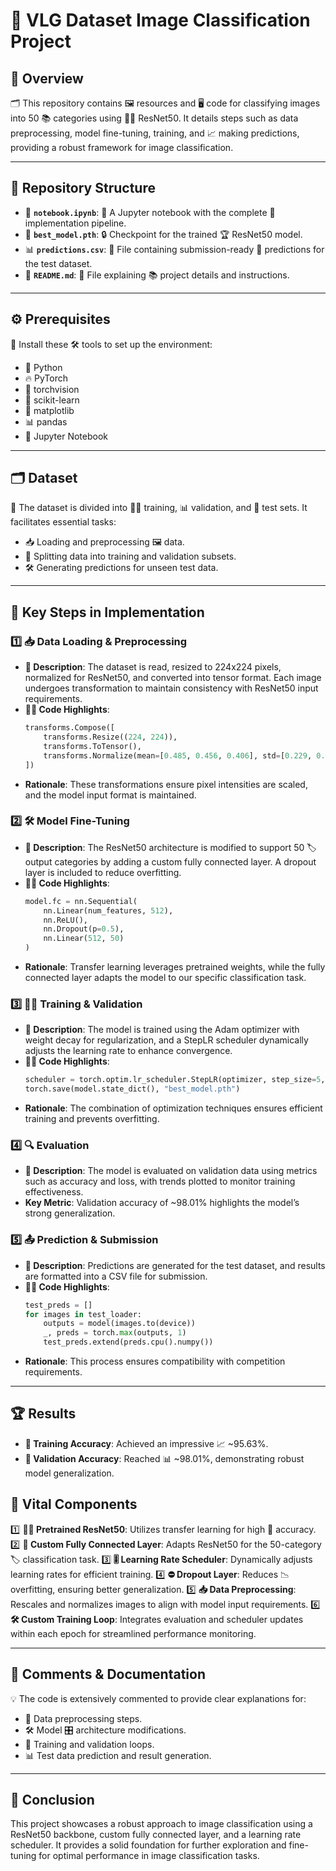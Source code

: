 # 📂 **VLG Dataset Image Classification Project**

## 🌟 **Overview**
🗂️ This repository contains 🖼️ resources and 🖥️ code for classifying images into 50 📚 categories using 🏋️‍♂️ ResNet50. It details steps such as data preprocessing, model fine-tuning, training, and 📈 making predictions, providing a robust framework for image classification.

---

## 📁 **Repository Structure**

- 📝 **`notebook.ipynb`**: 📘 A Jupyter notebook with the complete 🚀 implementation pipeline.
- 💾 **`best_model.pth`**: 🔒 Checkpoint for the trained 🏆 ResNet50 model.
- 📊 **`predictions.csv`**: 📑 File containing submission-ready 📝 predictions for the test dataset.
- 📄 **`README.md`**: 📜 File explaining 📚 project details and instructions.

---

## ⚙️ **Prerequisites**

🔧 Install these 🛠️ tools to set up the environment:

- 🐍 Python 
- 🔥 PyTorch 
- 📸 torchvision 
- 📐 scikit-learn
- 🎨 matplotlib
- 📊 pandas
- 📓 Jupyter Notebook

---

## 🗂️ **Dataset**

📂 The dataset is divided into 🏋️‍♂️ training, 📊 validation, and 📁 test sets. It facilitates essential tasks:

- 📥 Loading and preprocessing 🖼️ data.
- 🔀 Splitting data into training and validation subsets.
- 🛠️ Generating predictions for unseen test data.

---

## 🔑 **Key Steps in Implementation**

### 1️⃣ **📥 Data Loading & Preprocessing**

- **🔎 Description**: The dataset is read, resized to 224x224 pixels, normalized for ResNet50, and converted into tensor format. Each image undergoes transformation to maintain consistency with ResNet50 input requirements.
- **🧑‍💻 Code Highlights**:
  ```python
  transforms.Compose([
      transforms.Resize((224, 224)),
      transforms.ToTensor(),
      transforms.Normalize(mean=[0.485, 0.456, 0.406], std=[0.229, 0.224, 0.225])
  ])
  ```
- **Rationale**: These transformations ensure pixel intensities are scaled, and the model input format is maintained.

### 2️⃣ **🛠️ Model Fine-Tuning**

- **🔎 Description**: The ResNet50 architecture is modified to support 50 🏷️ output categories by adding a custom fully connected layer. A dropout layer is included to reduce overfitting.
- **🧑‍💻 Code Highlights**:
  ```python
  model.fc = nn.Sequential(
      nn.Linear(num_features, 512),
      nn.ReLU(),
      nn.Dropout(p=0.5),
      nn.Linear(512, 50)
  )
  ```
- **Rationale**: Transfer learning leverages pretrained weights, while the fully connected layer adapts the model to our specific classification task.

### 3️⃣ **🏋️‍♂️ Training & Validation**

- **🔎 Description**: The model is trained using the Adam optimizer with weight decay for regularization, and a StepLR scheduler dynamically adjusts the learning rate to enhance convergence.
- **🧑‍💻 Code Highlights**:
  ```python
  scheduler = torch.optim.lr_scheduler.StepLR(optimizer, step_size=5, gamma=0.1)
  torch.save(model.state_dict(), "best_model.pth")
  ```
- **Rationale**: The combination of optimization techniques ensures efficient training and prevents overfitting.

### 4️⃣ **🔍 Evaluation**

- **🔎 Description**: The model is evaluated on validation data using metrics such as accuracy and loss, with trends plotted to monitor training effectiveness.
- **Key Metric**: Validation accuracy of ~98.01% highlights the model’s strong generalization.

### 5️⃣ **📤 Prediction & Submission**

- **🔎 Description**: Predictions are generated for the test dataset, and results are formatted into a CSV file for submission.
- **🧑‍💻 Code Highlights**:
  ```python
  test_preds = []
  for images in test_loader:
      outputs = model(images.to(device))
      _, preds = torch.max(outputs, 1)
      test_preds.extend(preds.cpu().numpy())
  ```
- **Rationale**: This process ensures compatibility with competition requirements.

---

## 🏆 **Results**

- **🎯 Training Accuracy**: Achieved an impressive 📈 ~95.63%.
- **🎯 Validation Accuracy**: Reached 📊 ~98.01%, demonstrating robust model generalization.



## 🌟 **Vital Components**

1️⃣ **🏋️‍♂️ Pretrained ResNet50**: Utilizes transfer learning for high 🎯 accuracy.
2️⃣ **🧠 Custom Fully Connected Layer**: Adapts ResNet50 for the 50-category 🏷️ classification task.
3️⃣ **🎚️ Learning Rate Scheduler**: Dynamically adjusts learning rates for efficient training.
4️⃣ **⛔ Dropout Layer**: Reduces 📉 overfitting, ensuring better generalization.
5️⃣ **📥 Data Preprocessing**: Rescales and normalizes images to align with model input requirements.
6️⃣ **🛠️ Custom Training Loop**: Integrates evaluation and scheduler updates within each epoch for streamlined performance monitoring.

---

## 💬 **Comments & Documentation**

💡 The code is extensively commented to provide clear explanations for:

- 🔧 Data preprocessing steps.
- 🛠️ Model 🎛️ architecture modifications.
- 🔄 Training and validation loops.
- 📊 Test data prediction and result generation.

---

## 🌟 **Conclusion**
This project showcases a robust approach to image classification using a ResNet50 backbone, custom fully connected layer, and a learning rate scheduler. It provides a solid foundation for further exploration and fine-tuning for optimal performance in image classification tasks.

